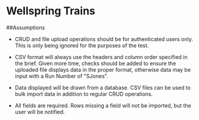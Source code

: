 # Wellspring Trains

##Assumptions

- CRUD and file upload operations should be for authenticated users only. This is only being ignored for the purposes of the test.

- CSV format will always use the headers and column order specified in the brief. Given more time, checks should be added to ensure the uploaded file displays data in the proper format, otherwise data may be input with a Run Number of "SJones".

- Data displayed will be drawn from a database. CSV files can be used to bulk import data in addition to regular CRUD operations.

- All fields are required. Rows missing a field will not be imported, but the user will be notified.


